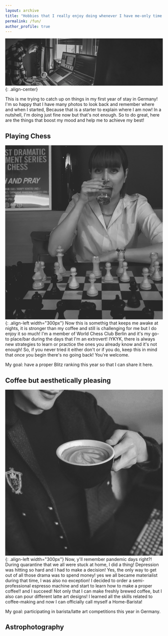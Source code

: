 ```yaml
---
layout: archive
title: "Hobbies that I really enjoy doing whenever I have me-only time!"
permalink: /fun/
author_profile: true
---
```

![Playing Chess](/images/1_meandsetup.jpg){: .align-center}

This is me trying to catch up on things in my first year of stay in Germany! I'm so happy that I have many photos to look
back and remember where and when I started, Because that is a starter to explain where I am now! In a nutshell, I'm doing 
just fine now but that's not enough. So to do great, here are the things that boost my mood and help me to achieve my best!

## Playing Chess
![Playing Chess](/images/2_chess.jpg){: .align-left width="300px"}
Now this is somethig that keeps me awake at nights, it is stronger than my coffee and still is challenging for me but I 
do enjoy it so much! I'm a member of World Chess Club Berlin and it's my go-to place/bar during the days that I'm an extrovert! 
IYKYK, there is always new strategies to learn or practice the ones you already know and it's not enough! So, if you never tried 
it either don't or if you do, keep this in mind that once you begin there's no going back! You're welcome.

My goal: have a proper Blitz ranking this year so that I can share it here.





## Coffee but aesthetically pleasing
![Playing Chess](/images/3_meandcoffee.jpg){: .align-left width="300px"}
Now, y'll remember pandemic days right?! During quarantine that we all were stuck at home, I did a thing! Depression 
was hitting so hard and I had to make a decision! Yes, the only way to get out of all those drama was to spend money! yes we 
all became materialist during that time, I was also no exception! I decided to order a semi-professional espresso machine and start
to learn how to make a proper coffee!! and I succeed! Not only that I can make freshly brewed coffee, but I also can pour different
latte art designs! I learned all the skills related to coffee-making and now I can officially call myself a Home-Barista! 

My goal: participating in barista/latte art competitions this year in Germany.


## Astrophotography



